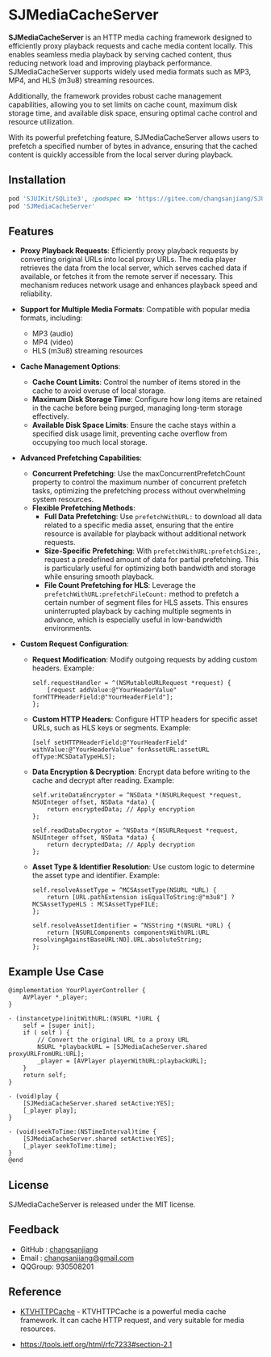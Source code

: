 # SJMediaCacheServer

**SJMediaCacheServer** is an HTTP media caching framework designed to efficiently proxy playback requests and cache media content locally. This enables seamless media playback by serving cached content, thus reducing network load and improving playback performance. SJMediaCacheServer supports widely used media formats such as MP3, MP4, and HLS (m3u8) streaming resources.

Additionally, the framework provides robust cache management capabilities, allowing you to set limits on cache count, maximum disk storage time, and available disk space, ensuring optimal cache control and resource utilization.

With its powerful prefetching feature, SJMediaCacheServer allows users to prefetch a specified number of bytes in advance, ensuring that the cached content is quickly accessible from the local server during playback.

## Installation
```ruby
pod 'SJUIKit/SQLite3', :podspec => 'https://gitee.com/changsanjiang/SJUIKit/raw/master/SJUIKit-YYModel.podspec'
pod 'SJMediaCacheServer'
```

## Features

- **Proxy Playback Requests**: Efficiently proxy playback requests by converting original URLs into local proxy URLs. The media player retrieves the data from the local server, which serves cached data if available, or fetches it from the remote server if necessary. This mechanism reduces network usage and enhances playback speed and reliability.

- **Support for Multiple Media Formats**: Compatible with popular media formats, including:
    - MP3 (audio)
    - MP4 (video)
    - HLS (m3u8) streaming resources

- **Cache Management Options**:
    - **Cache Count Limits**: Control the number of items stored in the cache to avoid overuse of local storage.
    - **Maximum Disk Storage Time**: Configure how long items are retained in the cache before being purged, managing long-term storage effectively.
    - **Available Disk Space Limits**: Ensure the cache stays within a specified disk usage limit, preventing cache overflow from occupying too much local storage.

- **Advanced Prefetching Capabilities**:
    - **Concurrent Prefetching**: Use the maxConcurrentPrefetchCount property to control the maximum number of concurrent prefetch tasks, optimizing the prefetching process without overwhelming system resources.
    - **Flexible Prefetching Methods**:
        - **Full Data Prefetching**: Use `prefetchWithURL:` to download all data related to a specific media asset, ensuring that the entire resource is available for playback without additional network requests.
        - **Size-Specific Prefetching**: With `prefetchWithURL:prefetchSize:`, request a predefined amount of data for partial prefetching. This is particularly useful for optimizing both bandwidth and storage while ensuring smooth playback.
        - **File Count Prefetching for HLS**: Leverage the `prefetchWithURL:prefetchFileCount:` method to prefetch a certain number of segment files for HLS assets. This ensures uninterrupted playback by caching multiple segments in advance, which is especially useful in low-bandwidth environments.

- **Custom Request Configuration**:
    - **Request Modification**: Modify outgoing requests by adding custom headers. Example:
        ```objc
        self.requestHandler = ^(NSMutableURLRequest *request) {
            [request addValue:@"YourHeaderValue" forHTTPHeaderField:@"YourHeaderField"];
        };
        ```

    - **Custom HTTP Headers**: Configure HTTP headers for specific asset URLs, such as HLS keys or segments. Example:
        ```objc
        [self setHTTPHeaderField:@"YourHeaderField" withValue:@"YourHeaderValue" forAssetURL:assetURL ofType:MCSDataTypeHLS];
        ```

    - **Data Encryption & Decryption**: Encrypt data before writing to the cache and decrypt after reading. Example:
        ```objc
        self.writeDataEncryptor = ^NSData *(NSURLRequest *request, NSUInteger offset, NSData *data) {
            return encryptedData; // Apply encryption
        };

        self.readDataDecryptor = ^NSData *(NSURLRequest *request, NSUInteger offset, NSData *data) {
            return decryptedData; // Apply decryption
        };
        ```

    - **Asset Type & Identifier Resolution**: Use custom logic to determine the asset type and identifier. Example:
        ```objc
        self.resolveAssetType = ^MCSAssetType(NSURL *URL) {
            return [URL.pathExtension isEqualToString:@"m3u8"] ? MCSAssetTypeHLS : MCSAssetTypeFILE;
        };

        self.resolveAssetIdentifier = ^NSString *(NSURL *URL) {
            return [NSURLComponents componentsWithURL:URL resolvingAgainstBaseURL:NO].URL.absoluteString;
        };
        ```

## Example Use Case
```objc
@implementation YourPlayerController {
    AVPlayer *_player;
}

- (instancetype)initWithURL:(NSURL *)URL {
    self = [super init];
    if ( self ) {
        // Convert the original URL to a proxy URL
        NSURL *playbackURL = [SJMediaCacheServer.shared proxyURLFromURL:URL];
        _player = [AVPlayer playerWithURL:playbackURL];
    }
    return self;
}

- (void)play {
    [SJMediaCacheServer.shared setActive:YES];
    [_player play];
}

- (void)seekToTime:(NSTimeInterval)time {
    [SJMediaCacheServer.shared setActive:YES];
    [_player seekToTime:time];
}
@end
```

## License

SJMediaCacheServer is released under the MIT license.

## Feedback

- GitHub : [changsanjiang](https://github.com/changsanjiang)
- Email : changsanjiang@gmail.com
- QQGroup: 930508201

## Reference
- [KTVHTTPCache](https://github.com/ChangbaDevs/KTVHTTPCache) - KTVHTTPCache is a powerful media cache framework. It can cache HTTP request, and very suitable for media resources.

- https://tools.ietf.org/html/rfc7233#section-2.1
